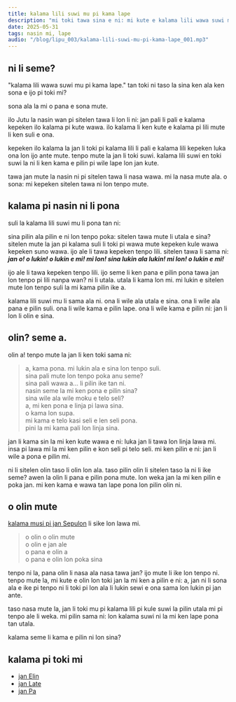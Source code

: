 ```yaml
---
title: kalama lili suwi mu pi kama lape
description: "mi toki tawa sina e ni: mi kute e kalama lili wawa suwi mu pi kama lape lon tenpo mute. kin la, kalama ni li nasa ike ala."
date: 2025-05-31
tags: nasin mi, lape
audio: "/blog/lipu_003/kalama-lili-suwi-mu-pi-kama-lape_001.mp3"
---
```


## ni li seme?

"kalama lili wawa suwi mu pi kama lape." tan toki ni taso la sina ken ala ken sona e ijo pi toki mi? 

sona ala la mi o pana e sona mute. 

ilo Jutu la nasin wan pi sitelen tawa li lon li ni: jan pali li pali e kalama kepeken ilo kalama pi kute wawa. ilo kalama li ken kute e kalama pi lili mute li ken suli e ona. 

kepeken ilo kalama la jan li toki pi kalama lili li pali e kalama lili kepeken luka ona lon ijo ante mute. tenpo mute la jan li toki suwi. kalama lili suwi en toki suwi la ni li ken kama e pilin pi wile lape lon jan kute. 

tawa jan mute la nasin ni pi sitelen tawa li nasa wawa. mi la nasa mute ala. o sona: mi kepeken sitelen tawa ni lon tenpo mute. 

## kalama pi nasin ni li pona

suli la kalama lili suwi mu li pona tan ni:

sina pilin ala pilin e ni lon tenpo poka: sitelen tawa mute li utala e sina? sitelen mute la jan pi kalama suli li toki pi wawa mute kepeken kule wawa kepeken suno wawa. ijo ale li tawa kepeken tenpo lili. sitelen tawa li sama ni: ***jan o! o lukin! o lukin e mi! mi lon! sina lukin ala lukin! mi lon! o lukin e mi!***

ijo ale li tawa kepeken tenpo lili. ijo seme li ken pana e pilin pona tawa jan lon tenpo pi lili nanpa wan? ni li utala. utala li kama lon mi. mi lukin e sitelen mute lon tenpo suli la mi kama pilin ike a. 

kalama lili suwi mu li sama ala ni. ona li wile ala utala e sina. ona li wile ala pana e pilin suli. ona li wile kama e pilin lape. ona li wile kama e pilin ni: jan li lon li olin e sina. 

## olin? seme a. 

olin a! tenpo mute la jan li ken toki sama ni:

> a, kama pona. mi lukin ala e sina lon tenpo suli. <br> sina pali mute lon tenpo poka anu seme? <br> sina pali wawa a... li pilin ike tan ni. <br>
nasin seme la mi ken pona e pilin sina?  
sina wile ala wile moku e telo seli?  
a, mi ken pona e linja pi lawa sina.  
o kama lon supa.   
mi kama e telo kasi seli e len seli pona.   
pini la mi kama pali lon linja sina. 

jan li kama sin la mi ken kute wawa e ni: luka jan li tawa lon linja lawa mi. insa pi lawa mi la mi ken pilin e kon seli pi telo seli. mi ken pilin e ni: jan li wile a pona e pilin mi.

ni li sitelen olin taso li olin lon ala. taso pilin olin li sitelen taso la ni li ike seme? awen la olin li pana e pilin pona mute. lon weka jan la mi ken pilin e poka jan. mi ken kama e wawa tan lape pona lon pilin olin ni. 

## o olin mute

[kalama musi pi jan Sepulon](https://www.youtube.com/watch?v=12byK1Sc6Fw) li sike lon lawa mi. 

> o olin o olin mute  
o olin e jan ale   
o pana e olin a  
o pana e olin lon poka sina

tenpo ni la, pana olin li nasa ala nasa tawa jan? ijo mute li ike lon tenpo ni. tenpo mute la, mi kute e olin lon toki jan la mi ken a pilin e ni: a, jan ni li sona ala e ike pi tenpo ni li toki pi lon ala li lukin sewi e ona sama lon lukin pi jan ante. 

taso nasa mute la, jan li toki mu pi kalama lili pi kule suwi la pilin utala mi pi tenpo ale li weka. mi pilin sama ni: lon kalama suwi ni la mi ken lape pona tan utala. 

kalama seme li kama e pilin ni lon sina?

## kalama pi toki mi

- [jan Elin](https://www.youtube.com/watch?v=-_x8IWSfOAE)
- [jan Late](https://youtu.be/KIvtRAXr-QY)
- [jan Pa](https://youtu.be/nPhRvp6WOQY)
